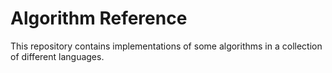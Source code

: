 # Algorithm Reference

This repository contains implementations of some algorithms in a
collection of different languages.
